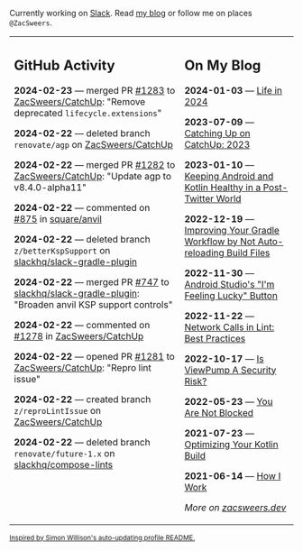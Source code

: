 Currently working on [Slack](https://slack.com/). Read [my blog](https://zacsweers.dev/) or follow me on places `@ZacSweers`.

<table><tr><td valign="top" width="60%">

## GitHub Activity
<!-- githubActivity starts -->
**2024-02-23** — merged PR [#1283](https://github.com/ZacSweers/CatchUp/pull/1283) to [ZacSweers/CatchUp](https://github.com/ZacSweers/CatchUp): "Remove deprecated `lifecycle.extensions`"

**2024-02-22** — deleted branch `renovate/agp` on [ZacSweers/CatchUp](https://github.com/ZacSweers/CatchUp)

**2024-02-22** — merged PR [#1282](https://github.com/ZacSweers/CatchUp/pull/1282) to [ZacSweers/CatchUp](https://github.com/ZacSweers/CatchUp): "Update agp to v8.4.0-alpha11"

**2024-02-22** — commented on [#875](https://github.com/square/anvil/issues/875#issuecomment-1960358195) in [square/anvil](https://github.com/square/anvil)

**2024-02-22** — deleted branch `z/betterKspSupport` on [slackhq/slack-gradle-plugin](https://github.com/slackhq/slack-gradle-plugin)

**2024-02-22** — merged PR [#747](https://github.com/slackhq/slack-gradle-plugin/pull/747) to [slackhq/slack-gradle-plugin](https://github.com/slackhq/slack-gradle-plugin): "Broaden anvil KSP support controls"

**2024-02-22** — commented on [#1278](https://github.com/ZacSweers/CatchUp/pull/1278#issuecomment-1960122709) in [ZacSweers/CatchUp](https://github.com/ZacSweers/CatchUp)

**2024-02-22** — opened PR [#1281](https://github.com/ZacSweers/CatchUp/pull/1281) to [ZacSweers/CatchUp](https://github.com/ZacSweers/CatchUp): "Repro lint issue"

**2024-02-22** — created branch `z/reproLintIssue` on [ZacSweers/CatchUp](https://github.com/ZacSweers/CatchUp)

**2024-02-22** — deleted branch `renovate/future-1.x` on [slackhq/compose-lints](https://github.com/slackhq/compose-lints)
<!-- githubActivity ends -->
</td><td valign="top" width="40%">

## On My Blog
<!-- blog starts -->
**2024-01-03** — [Life in 2024](https://www.zacsweers.dev/life-in-2024/)

**2023-07-09** — [Catching Up on CatchUp: 2023](https://www.zacsweers.dev/catching-up-on-catchup-2023/)

**2023-01-10** — [Keeping Android and Kotlin Healthy in a Post-Twitter World](https://www.zacsweers.dev/keeping-android-healthy/)

**2022-12-19** — [Improving Your Gradle Workflow by Not Auto-reloading Build Files](https://www.zacsweers.dev/improving-your-workflow-by-not-auto-reloading-build-files/)

**2022-11-30** — [Android Studio's "I'm Feeling Lucky" Button](https://www.zacsweers.dev/android-studios-im-feeling-lucky-button/)

**2022-11-22** — [Network Calls in Lint: Best Practices](https://www.zacsweers.dev/network-calls-in-lint-best-practices/)

**2022-10-17** — [Is ViewPump A Security Risk?](https://www.zacsweers.dev/is-viewpump-a-security-risk/)

**2022-05-23** — [You Are Not Blocked](https://www.zacsweers.dev/you-are-not-blocked/)

**2021-07-23** — [Optimizing Your Kotlin Build](https://www.zacsweers.dev/optimizing-your-kotlin-build/)

**2021-06-14** — [How I Work](https://www.zacsweers.dev/how-i-work/)
<!-- blog ends -->
_More on [zacsweers.dev](https://zacsweers.dev/)_
</td></tr></table>

<sub><a href="https://simonwillison.net/2020/Jul/10/self-updating-profile-readme/">Inspired by Simon Willison's auto-updating profile README.</a></sub>